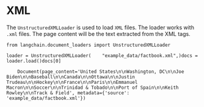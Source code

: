 XML
===

The `UnstructuredXMLLoader` is used to load `XML` files. The loader works with `.xml` files. The page content will be the text extracted from the XML tags.

    from langchain.document_loaders import UnstructuredXMLLoader

    loader = UnstructuredXMLLoader(    "example_data/factbook.xml",)docs = loader.load()docs[0]

        Document(page_content='United States\n\nWashington, DC\n\nJoe Biden\n\nBaseball\n\nCanada\n\nOttawa\n\nJustin Trudeau\n\nHockey\n\nFrance\n\nParis\n\nEmmanuel Macron\n\nSoccer\n\nTrinidad & Tobado\n\nPort of Spain\n\nKeith Rowley\n\nTrack & Field', metadata={'source': 'example_data/factbook.xml'})